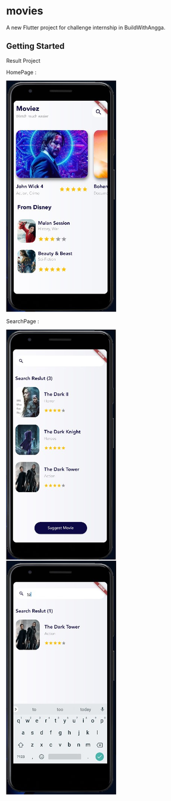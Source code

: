 # movies

A new Flutter project for challenge internship in BuildWithAngga.

## Getting Started

Result Project 

HomePage :

![hasilpage](screenshot/hasil.jpg)

SearchPage :

![searchpage](screenshot/hasil1.jpg)
![searchpage1](screenshot/hasil2.jpg)
